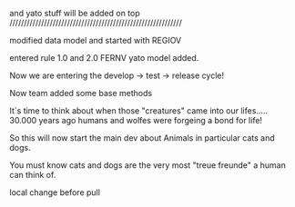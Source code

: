 

and yato stuff will be added on top
////////////////////////////////////////////////////////////

modified data model and started with REGIOV

entered rule 1.0 and 2.0 FERNV
yato model added.



Now we are entering the develop -> test -> release cycle!

Now team added some base methods

It´s time to think about when those "creatures" came into
our lifes.....
30.000 years ago humans and wolfes were forgeing a bond for life!

So this will now start the main dev about
Animals
in particular cats and dogs.

You must know cats and dogs are the very most
"treue freunde"  a human can think of.


local change before pull
